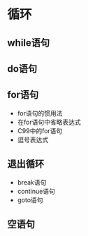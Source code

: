 # 循环
## while语句
## do语句
## for语句
- for语句的惯用法
- 在for语句中省略表达式
- C99中的for语句
- 逗号表达式
## 退出循环
- break语句
- continue语句
- goto语句
## 空语句